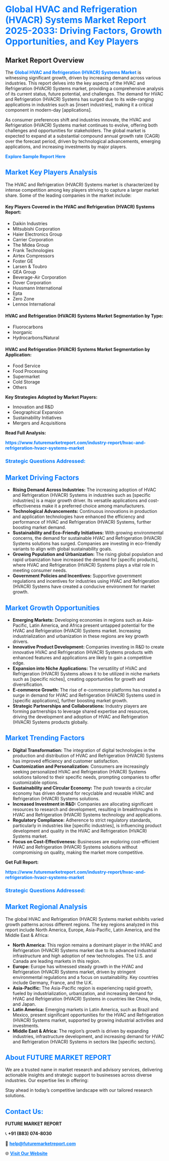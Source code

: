 <h1 style="color: #007BFF;">Global HVAC and Refrigeration (HVACR) Systems Market Report 2025-2033: Driving Factors, Growth Opportunities, and Key Players</h1>

<section id="overview">
<h2>Market Report Overview</h2>
<p>The <a href="https://www.futuremarketreport.com/industry-report/hvac-and-refrigeration-hvacr-systems-market" style="color: #007BFF; text-decoration: none;"><strong>Global HVAC and Refrigeration (HVACR) Systems Market</strong></a> is witnessing significant growth, driven by increasing demand across various industries. This report delves into the key aspects of the HVAC and Refrigeration (HVACR) Systems market, providing a comprehensive analysis of its current status, future potential, and challenges. The demand for HVAC and Refrigeration (HVACR) Systems has surged due to its wide-ranging applications in industries such as [insert industries], making it a critical component in modern-day [applications].</p>
<p>As consumer preferences shift and industries innovate, the HVAC and Refrigeration (HVACR) Systems market continues to evolve, offering both challenges and opportunities for stakeholders. The global market is expected to expand at a substantial compound annual growth rate (CAGR) over the forecast period, driven by technological advancements, emerging applications, and increasing investments by major players.</p>
</section>

<section id="overview">
<p><a href="https://www.futuremarketreport.com/request-sample/reportId=46496" style="color: #007BFF; text-decoration: none;"><strong>Explore Sample Report Here</strong></a></p>
</section>

<section id="key-players">
<h2 style="color: #007BFF;">Market Key Players Analysis</h2>
<p>The HVAC and Refrigeration (HVACR) Systems market is characterized by intense competition among key players striving to capture a larger market share. Some of the leading companies in the market include:</p>
<h4>Key Players Covered in the HVAC and Refrigeration (HVACR) Systems Report:</h4>
<ul><li>Daikin Industries</li><li>Mitsubishi Corporation</li><li>Haier Electronics Group</li><li>Carrier Corporation</li><li>The Midea Group</li><li>Frank Technologies</li><li>Airtex Compressors</li><li>Foster GE</li><li>Larsen &amp; Toubro</li><li>GEA Group</li><li>Beverage-Air Corporation</li><li>Dover Corporation</li><li>Hussmann International</li><li>Epta</li><li>Zero Zone</li><li>Lennox International</li></ul>
<h4>HVAC and Refrigeration (HVACR) Systems Market Segmentation by Type:</h4>
<ul><li>Fluorocarbons</li><li>Inorganic</li><li>Hydrocarbons/Natural</li></ul>

<h4>HVAC and Refrigeration (HVACR) Systems Market Segmentation by Application:</h4>
<ul><li>Food Service</li><li>Food Processing</li><li>Supermarket</li><li>Cold Storage</li><li>Others</li></ul>
<p><strong>Key Strategies Adopted by Market Players:</strong></p>
<ul>
<li>Innovation and R&D</li>
<li>Geographical Expansion</li>
<li>Sustainability Initiatives</li>
<li>Mergers and Acquisitions</li>
</ul>
</section>

<section>
<p><strong>Read Full Analysis: </strong></p><a href="https://www.futuremarketreport.com/industry-report/hvac-and-refrigeration-hvacr-systems-market" style="color: #007BFF; text-decoration: none;"><strong>https://www.futuremarketreport.com/industry-report/hvac-and-refrigeration-hvacr-systems-market</strong></a>
<h3 style="color: #007BFF;">Strategic Questions Addressed:</h3>
</section>

<section id="driving-factors">
<h2 style="color: #007BFF;">Market Driving Factors</h2>
<ul>
<li><strong>Rising Demand Across Industries:</strong> The increasing adoption of HVAC and Refrigeration (HVACR) Systems in industries such as [specific industries] is a major growth driver. Its versatile applications and cost-effectiveness make it a preferred choice among manufacturers.</li>
<li><strong>Technological Advancements:</strong> Continuous innovations in production and application technologies have enhanced the efficiency and performance of HVAC and Refrigeration (HVACR) Systems, further boosting market demand.</li>
<li><strong>Sustainability and Eco-Friendly Initiatives:</strong> With growing environmental concerns, the demand for sustainable HVAC and Refrigeration (HVACR) Systems solutions has surged. Companies are investing in eco-friendly variants to align with global sustainability goals.</li>
<li><strong>Growing Population and Urbanization:</strong> The rising global population and rapid urbanization have increased the demand for [specific products], where HVAC and Refrigeration (HVACR) Systems plays a vital role in meeting consumer needs.</li>
<li><strong>Government Policies and Incentives:</strong> Supportive government regulations and incentives for industries using HVAC and Refrigeration (HVACR) Systems have created a conducive environment for market growth.</li>
</ul>
</section>

<section id="growth-opportunities">
<h2 style="color: #007BFF;">Market Growth Opportunities</h2>
<ul>
<li><strong>Emerging Markets:</strong> Developing economies in regions such as Asia-Pacific, Latin America, and Africa present untapped potential for the HVAC and Refrigeration (HVACR) Systems market. Increasing industrialization and urbanization in these regions are key growth drivers.</li>
<li><strong>Innovative Product Development:</strong> Companies investing in R&D to create innovative HVAC and Refrigeration (HVACR) Systems products with enhanced features and applications are likely to gain a competitive edge.</li>
<li><strong>Expansion into Niche Applications:</strong> The versatility of HVAC and Refrigeration (HVACR) Systems allows it to be utilized in niche markets such as [specific niches], creating opportunities for growth and diversification.</li>
<li><strong>E-commerce Growth:</strong> The rise of e-commerce platforms has created a surge in demand for HVAC and Refrigeration (HVACR) Systems used in [specific applications], further boosting market growth.</li>
<li><strong>Strategic Partnerships and Collaborations:</strong> Industry players are forming partnerships to leverage shared expertise and resources, driving the development and adoption of HVAC and Refrigeration (HVACR) Systems products globally.</li>
</ul>
</section>

<section id="trending-factors">
<h2 style="color: #007BFF;">Market Trending Factors</h2>
<ul>
<li><strong>Digital Transformation:</strong> The integration of digital technologies in the production and distribution of HVAC and Refrigeration (HVACR) Systems has improved efficiency and customer satisfaction.</li>
<li><strong>Customization and Personalization:</strong> Consumers are increasingly seeking personalized HVAC and Refrigeration (HVACR) Systems solutions tailored to their specific needs, prompting companies to offer customizable options.</li>
<li><strong>Sustainability and Circular Economy:</strong> The push towards a circular economy has driven demand for recyclable and reusable HVAC and Refrigeration (HVACR) Systems solutions.</li>
<li><strong>Increased Investment in R&D:</strong> Companies are allocating significant resources to research and development, resulting in breakthroughs in HVAC and Refrigeration (HVACR) Systems technology and applications.</li>
<li><strong>Regulatory Compliance:</strong> Adherence to strict regulatory standards, particularly in industries like [specific industries], is influencing product development and quality in the HVAC and Refrigeration (HVACR) Systems market.</li>
<li><strong>Focus on Cost-Effectiveness:</strong> Businesses are exploring cost-efficient HVAC and Refrigeration (HVACR) Systems solutions without compromising on quality, making the market more competitive.</li>
</ul>
</section>

<section>
<p><strong>Get Full Report: </strong></p><a href="https://www.futuremarketreport.com/industry-report/hvac-and-refrigeration-hvacr-systems-market" style="color: #007BFF; text-decoration: none;"><strong>https://www.futuremarketreport.com/industry-report/hvac-and-refrigeration-hvacr-systems-market</strong></a>
<h3 style="color: #007BFF;">Strategic Questions Addressed:</h3>
</section>


<section id="regional-analysis">
<h2 style="color: #007BFF;">Market Regional Analysis</h2>
<p>The global HVAC and Refrigeration (HVACR) Systems market exhibits varied growth patterns across different regions. The key regions analyzed in this report include North America, Europe, Asia-Pacific, Latin America, and the Middle East & Africa:</p>
<ul>
<li><strong>North America:</strong> This region remains a dominant player in the HVAC and Refrigeration (HVACR) Systems market due to its advanced industrial infrastructure and high adoption of new technologies. The U.S. and Canada are leading markets in this region.</li>
<li><strong>Europe:</strong> Europe has witnessed steady growth in the HVAC and Refrigeration (HVACR) Systems market, driven by stringent environmental regulations and a focus on sustainability. Key countries include Germany, France, and the U.K.</li>
<li><strong>Asia-Pacific:</strong> The Asia-Pacific region is experiencing rapid growth, fueled by industrialization, urbanization, and increasing demand for HVAC and Refrigeration (HVACR) Systems in countries like China, India, and Japan.</li>
<li><strong>Latin America:</strong> Emerging markets in Latin America, such as Brazil and Mexico, present significant opportunities for the HVAC and Refrigeration (HVACR) Systems market, supported by growing industrial activities and investments.</li>
<li><strong>Middle East & Africa:</strong> The region’s growth is driven by expanding industries, infrastructure development, and increasing demand for HVAC and Refrigeration (HVACR) Systems in sectors like [specific sectors].</li>
</ul>
</section>

<footer>
<h2 style="color: #007BFF;">About FUTURE MARKET REPORT</h2>
<p>We are a trusted name in market research and advisory services, delivering actionable insights and strategic support to businesses across diverse industries. Our expertise lies in offering:</p>

<p>Stay ahead in today’s competitive landscape with our tailored research solutions.</p>

<h2 style="color: #007BFF;">Contact Us:</h2>
<p><strong>FUTURE MARKET REPORT</strong></p>
<p>📞 <strong>+91 (883) 074-8030</strong></p>
<p>📧 <strong><a href="mailto:help@futuremarketreport.com" style="color: #007BFF;">help@futuremarketreport.com</a></strong></p>
<p>🌐 <strong><a href="https://www.futuremarketreport.com/" style="color: #007BFF;">Visit Our Website</a></strong></p>
</footer>